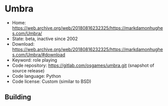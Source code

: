 # Umbra

- Home: https://web.archive.org/web/20180816232325/https://markdamonhughes.com/Umbra/
- State: beta, inactive since 2002
- Download: https://web.archive.org/web/20180816232325/https://markdamonhughes.com/Umbra/#download
- Keyword: role playing
- Code repository: https://gitlab.com/osgames/umbra.git (snapshot of source release)
- Code language: Python
- Code license: Custom (similar to BSD)

## Building
